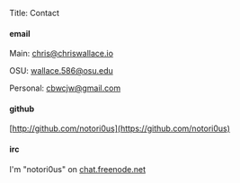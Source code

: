 Title: Contact

#### email
Main: [chris@chriswallace.io](mailto:chris@chriswallace.io)

OSU: [wallace.586@osu.edu](mailto:wallace.586@osu.edu)

Personal: [cbwcjw@gmail.com](mailto:cbwcjw@gmail.com)

#### github
[http://github.com/notori0us](https://github.com/notori0us)

#### irc
I'm "notori0us" on [chat.freenode.net](irc://chat.freenode.net)
